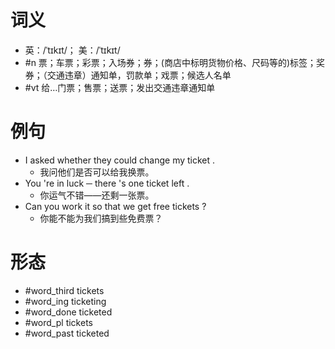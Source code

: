 # 词义
- 英：/ˈtɪkɪt/； 美：/ˈtɪkɪt/
- #n 票；车票；彩票；入场券；券；(商店中标明货物价格、尺码等的)标签；奖券；（交通违章）通知单，罚款单；戏票；候选人名单
- #vt 给…门票；售票；送票；发出交通违章通知单
# 例句
- I asked whether they could change my ticket .
	- 我问他们是否可以给我换票。
- You 're in luck ─ there 's one ticket left .
	- 你运气不错——还剩一张票。
- Can you work it so that we get free tickets ?
	- 你能不能为我们搞到些免费票？
# 形态
- #word_third tickets
- #word_ing ticketing
- #word_done ticketed
- #word_pl tickets
- #word_past ticketed
